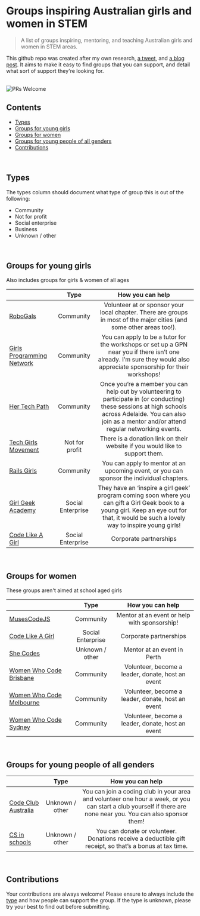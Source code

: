 # Groups inspiring Australian girls and women in STEM
> A list of groups inspiring, mentoring, and teaching Australian girls and women in STEM areas. 

This github repo was created after my own research, [a tweet](https://twitter.com/TarynEwens/status/1207167827230117888?s=20), and [a blog post](https://www.taryn.codes/blog/not-for-profit-groups-inspiring-australian-girls-in-stem). It aims to make it easy to find groups that you can support, and detail what sort of support they're looking for.

<br> 
<img alt="PRs Welcome" src="https://img.shields.io/badge/PRs-welcome-brightgreen.svg" />

## Contents
- [Types](#types)
- [Groups for young girls](#groups-for-young-girls)
- [Groups for women](#groups-for-women)
- [Groups for young people of all genders](#groups-for-young-people-of-all-genders)
- [Contributions](#contributions)

<br>

## Types
The types column should document what type of group this is out of the following:
- Community
- Not for profit
- Social enterprise
- Business
- Unknown / other

<br>

## Groups for young girls
Also includes groups for girls & women of all ages

|                                                                                   | Type | How you can help |
| --------------------------------------------------------------------------------- | :-----------: | :--------------------------------------------------------------------------------: |
| [RoboGals](https://my.robogals.org/chapters/)    | Community | Volunteer at or sponsor your local chapter. There are groups in most of the major cities (and some other areas too!).|
| [Girls Programming Network](http://girlsprogramming.network/) | Community | You can apply to be a tutor for the workshops or set up a GPN near you if there isn’t one already. I’m sure they would also appreciate sponsorship for their workshops! |
| [Her Tech Path](https://hertechpath.org/)     | Community | Once you’re a member you can help out by volunteering to participate in (or conducting) these sessions at high schools across Adelaide. You can also join as a mentor and/or attend regular networking events. |
| [Tech Girls Movement](https://www.techgirlsmovement.org/)   | Not for profit |  There is a donation link on their website if you would like to support them. |
| [Rails Girls](https://twitter.com/RailsGirls_AU)   | Community |  You can apply to mentor at an upcoming event, or you can sponsor the individual chapters. |
| [Girl Geek Academy](https://girlgeekacademy.com/)   | Social Enterprise |  They have an ‘inspire a girl geek’ program coming soon where you can gift a Girl Geek book to a young girl. Keep an eye out for that, it would be such a lovely way to inspire young girls!|
| [Code Like A Girl](https://www.codelikeagirl.com/)   | Social Enterprise |  Corporate partnerships |

<br>

## Groups for women
These groups aren't aimed at school aged girls

|                                                                                   | Type | How you can help |
| --------------------------------------------------------------------------------- | :-----------: | :--------------------------------------------------------------------------------: |
| [MusesCodeJS](https://musescodejs.org/)    | Community | Mentor at an event or help with sponsorship! |
| [Code Like A Girl](https://www.codelikeagirl.com/)   | Social Enterprise |  Corporate partnerships |
| [She Codes](https://shecodes.com.au/)   | Unknown / other |  Mentor at an event in Perth |
| [Women Who Code Brisbane](https://www.womenwhocode.com/brisbane)   | Community | Volunteer, become a leader, donate, host an event  |
| [Women Who Code Melbourne](https://www.womenwhocode.com/melbourne)   | Community | Volunteer, become a leader, donate, host an event  |
| [Women Who Code Sydney](https://www.womenwhocode.com/sydney)   | Community | Volunteer, become a leader, donate, host an event  |

<br>

## Groups for young people of all genders
|                                                                                   | Type | How you can help |
| --------------------------------------------------------------------------------- | :-----------: | :--------------------------------------------------------------------------------: |
| [Code Club Australia](https://codeclubau.org/)    | Unknown / other | You can join a coding club in your area and volunteer one hour a week, or you can start a club yourself if there are none near you. You can also sponsor them! |
| [CS in schools](https://csinschools.com/)    | Unknown / other | You can donate or volunteer. Donations receive a deductible gift receipt, so that’s a bonus at tax time. |

<br>

## Contributions
Your contributions are always welcome! Please ensure to always include the [type](#types) and how people can support the group. If the type is unknown, please try your best to find out before submitting.
